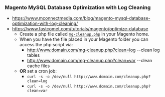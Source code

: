 ### Magento MySQL Database Optimization with Log Cleaning
- https://www.mconnectmedia.com/blog/magento-mysql-database-optimization-with-log-cleaning/
- https://www.fastcomet.com/tutorials/magento/optimize-database
  - Create a php file called [`mg-cleanup.php`](https://github.com/kanenas/til/blob/master/Magento/mg-cleanup.php) in your Magento home.
  - When you have the file placed in your Magento folder you can access the php script via: 
    - http://www.domain.com/mg-cleanup.php?clean=log  --clean log tables
    - http://www.domain.com/mg-cleanup.php?clean=var  --clean cache files  
  - **OR** set a cron job:
    - `curl -s -o /dev/null http://www.domain.com/cleanup.php?clean=log`
    - `curl -s -o /dev/null http://www.domain.com/cleanup.php?clean=var`
